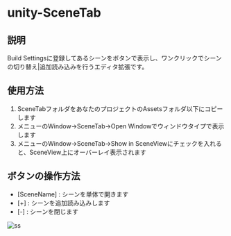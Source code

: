 # unity-SceneTab

## 説明
Build Settingsに登録してあるシーンをボタンで表示し、ワンクリックでシーンの切り替え|追加読み込みを行うエディタ拡張です。

## 使用方法
1. SceneTabフォルダをあなたのプロジェクトのAssetsフォルダ以下にコピーします
1. メニューのWindow->SceneTab->Open Windowでウィンドウタイプで表示します
1. メニューのWindow->SceneTab->Show in SceneViewにチェックを入れると、SceneView上にオーバーレイ表示されます

## ボタンの操作方法
* [SceneName] : シーンを単体で開きます
* [+] : シーンを追加読み込みします
* [-] : シーンを閉じます

![ss](https://user-images.githubusercontent.com/39085780/60675210-c5b94280-9eb6-11e9-867d-8051c525d18b.png)
